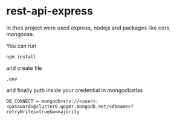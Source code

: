 # rest-api-express
In thes project were used express, nodejs and packages like cors, mongoose.

You can run

``` npm install ```

and create file

``` .env ```

and finally puth inside your credential in mongodbatlas

``` DB_CONNECT = mongodb+srv://<user>:<password>@cluster0.qogmr.mongodb.net/<dbname>?retryWrites=true&w=majority ```
